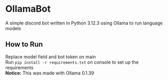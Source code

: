 # OllamaBot

A simple discord bot written in Python 3.12.3 using Ollama to run language models  

## How to Run

Replace model field and bot token on main  
Run ```pip install -r requirements.txt``` on console to set up the requirements  
**Notice:** This was made with Ollama 0.1.39
